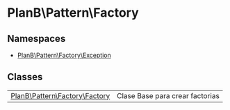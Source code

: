 
                                                                                                                                            
    
# PlanB\Pattern\Factory

## Namespaces
- [PlanB\Pattern\Factory\Exception](../../PlanB/Pattern/Factory/Exception.md)


## Classes
| | |
| --- | --- |
| [PlanB\Pattern\Factory\Factory](../../PlanB/Pattern/Factory/Factory.md) | Clase Base para crear factorias |






                                                                                                                                                                                                                                                                                                                                                                                                            
    
                                                                                                                                                                                                                                                                             
                